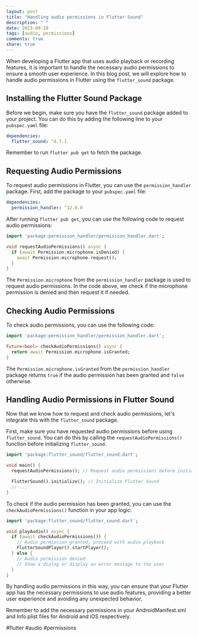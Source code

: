 ```yaml
---
layout: post
title: "Handling audio permissions in Flutter Sound"
description: " "
date: 2023-09-28
tags: [audio, permissions]
comments: true
share: true
---
```


When developing a Flutter app that uses audio playback or recording features, it is important to handle the necessary audio permissions to ensure a smooth user experience. In this blog post, we will explore how to handle audio permissions in Flutter using the `flutter_sound` package.

## Installing the Flutter Sound Package

Before we begin, make sure you have the `flutter_sound` package added to your project. You can do this by adding the following line to your `pubspec.yaml` file:

```yaml
dependencies:
  flutter_sound: ^0.7.1
```

Remember to run `flutter pub get` to fetch the package.

## Requesting Audio Permissions

To request audio permissions in Flutter, you can use the `permission_handler` package. First, add the package to your `pubspec.yaml` file:

```yaml
dependencies:
  permission_handler: ^12.0.0
```

After running `flutter pub get`, you can use the following code to request audio permissions:

```dart
import 'package:permission_handler/permission_handler.dart';

void requestAudioPermissions() async {
  if (await Permission.microphone.isDenied) {
    await Permission.microphone.request();
  }
}
```

The `Permission.microphone` from the `permission_handler` package is used to request audio permissions. In the code above, we check if the microphone permission is denied and then request it if needed.

## Checking Audio Permissions

To check audio permissions, you can use the following code:

```dart
import 'package:permission_handler/permission_handler.dart';

Future<bool> checkAudioPermissions() async {
  return await Permission.microphone.isGranted;
}
```

The `Permission.microphone.isGranted` from the `permission_handler` package returns `true` if the audio permission has been granted and `false` otherwise.

## Handling Audio Permissions in Flutter Sound

Now that we know how to request and check audio permissions, let's integrate this with the `flutter_sound` package.

First, make sure you have requested audio permissions before using `flutter_sound`. You can do this by calling the `requestAudioPermissions()` function before initializing `flutter_sound`.

```dart
import 'package:flutter_sound/flutter_sound.dart';

void main() {
  requestAudioPermissions(); // Request audio permissions before initializing Flutter Sound

  FlutterSound().initialize(); // Initialize Flutter Sound
  // ...
}
```

To check if the audio permission has been granted, you can use the `checkAudioPermissions()` function in your app logic:

```dart
import 'package:flutter_sound/flutter_sound.dart';

void playAudio() async {
  if (await checkAudioPermissions()) {
    // Audio permission granted, proceed with audio playback
    FlutterSoundPlayer().startPlayer();
  } else {
    // Audio permission denied
    // Show a dialog or display an error message to the user
  }
}
```

By handling audio permissions in this way, you can ensure that your Flutter app has the necessary permissions to use audio features, providing a better user experience and avoiding any unexpected behavior.

Remember to add the necessary permissions in your AndroidManifest.xml and Info.plist files for Android and iOS respectively.

#flutter #audio #permissions